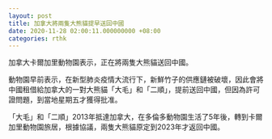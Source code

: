```yaml
---
layout: post
title: 加拿大將兩隻大熊貓提早送回中國
date: 2020-11-28 02:00:11.000000000 +08:00
categories: rthk
---
```


加拿大卡爾加里動物園表示，正在將兩隻大熊貓送回中國。

動物園早前表示，在新型肺炎疫情大流行下，新鮮竹子的供應鏈被破壞，因此會將中國租借給加拿大的一對大熊貓「大毛」和「二順」，提前送回中國，但因為許可證問題，到當地星期五才獲得批准。

「大毛」和「二順」2013年抵達加拿大，在多倫多動物園生活了5年後，轉到卡爾加里動物園旅居，根據協議，兩隻大熊貓原定到2023年才返回中國。

